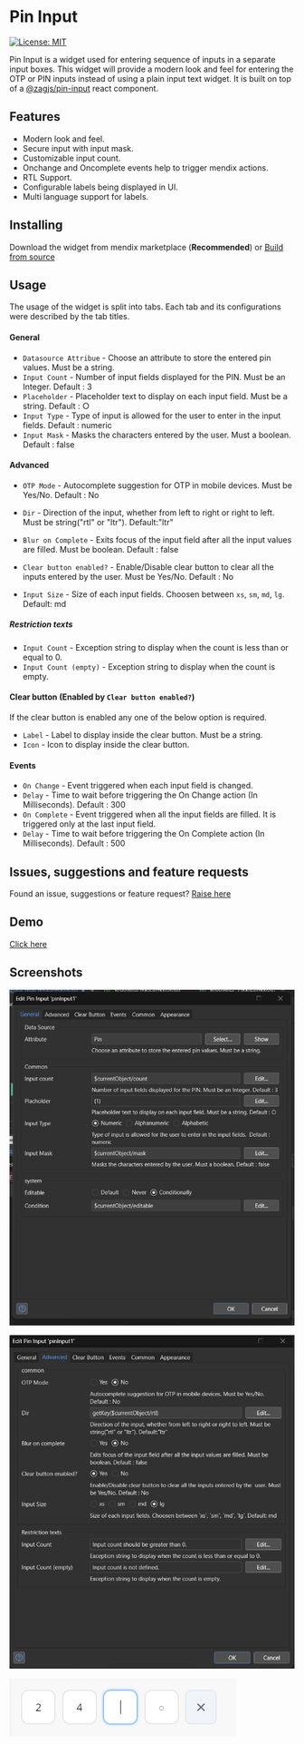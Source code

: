 # Pin Input
[![License: MIT](https://img.shields.io/badge/License-MIT-yellow.svg)](https://opensource.org/licenses/MIT) 

Pin Input is a widget used for entering sequence of inputs in a separate input boxes. This widget will provide a modern look and feel for entering the OTP or PIN inputs instead of using a plain input text widget. It is built on top of a [@zagjs/pin-input](https://zagjs.com/components/react/pin-input) react component.

## Features

- Modern look and feel.
- Secure input with input mask.
- Customizable input count.
- Onchange and Oncomplete events help to trigger mendix actions.
- RTL Support.
- Configurable labels being displayed in UI. 
- Multi language support for labels.

## Installing
Download the widget from mendix marketplace (**Recommended**)
or
[Build from source](https://github.com/sriram-24/PinInputMendix)

## Usage
The usage of the widget is split into tabs. Each tab and its configurations were described by the tab titles.

#### General
- `Datasource Attribue` - Choose an attribute to store the entered pin values. Must be a string.
- `Input Count` - Number of input fields displayed for the PIN. Must be an Integer. Default : 3
- `Placeholder` - Placeholder text to display on each input field. Must be a string. Default : ○ 
- `Input Type` - Type of input is allowed for the user to enter in the input fields.  Default : numeric
- `Input Mask` - Masks the characters entered by the user. Must a boolean. Default : false

#### Advanced 
- `OTP Mode` - Autocomplete suggestion for OTP in mobile devices. Must be Yes/No. Default : No
- `Dir` - Direction of the input, whether from left to right or right to left. Must be string("rtl" or "ltr"). Default:"ltr" 
- `Blur on Complete` - Exits focus of the input field after all the input values are filled. Must be boolean. Default : false

- `Clear button enabled?` - Enable/Disable clear button to clear all the inputs entered by the  user. Must be Yes/No. Default : No
- `Input Size` - Size of each input fields. Choosen between `xs`, `sm`, `md`, `lg`. Default: md
 ##### Restriction texts 
- `Input Count` - Exception string to display when the count is less than or equal to 0.
- `Input Count (empty)` - Exception string to display when the count is empty.
#### Clear button (Enabled by `Clear button enabled?`)
If the clear button is enabled any one of the below option is required.
- `Label` - Label to display inside the clear button. Must be a string.
- `Icon` - Icon to display inside the clear button.
#### Events
- `On Change` - Event triggered when each input field is changed.
- `Delay` - Time to wait before triggering the On Change action (In Milliseconds). Default : 300
- `On Complete` - Event triggered when all the input fields are filled. It is triggered only at the last input field.
- `Delay` - Time to wait before triggering the On Complete action (In Milliseconds). Default : 500

## Issues, suggestions and feature requests

Found an issue, suggestions or feature request? [Raise here](https://github.com/sriram-24/PinInputMendix/issues)

## Demo
[Click here](https://pininputtest-sandbox.mxapps.io/)

## Screenshots
![General Configuration](https://github.com/sriram-24/PinInputMendix/blob/main/screenshots/editor_1.png?raw=true)

![Advanced Configuration](https://github.com/sriram-24/PinInputMendix/blob/main/screenshots/editor_2.png?raw=true)

![Preview](https://github.com/sriram-24/PinInputMendix/blob/main/screenshots/preview.png?raw=true)